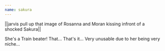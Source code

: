 ```yaml
---
name: sakura
---
```


||jarvis pull up that image of Rosanna and Moran kissing infront of a shocked Sakura||

She's a Train beater! That... That's it...
Very unusable due to her being very niche...